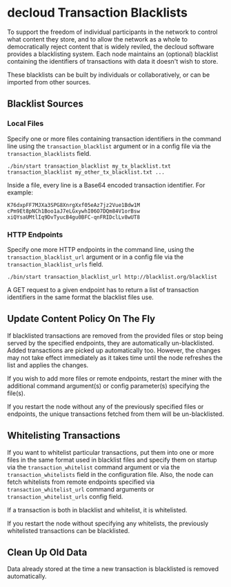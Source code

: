 
# decloud Transaction Blacklists

To support the freedom of individual participants in the network to control what content they store, and to allow the network as a whole to democratically reject content that is widely reviled, the decloud software provides a blacklisting system.
Each node maintains an (optional) blacklist containing the identifiers of transactions with data it doesn't wish to store.

These blacklists can be built by individuals or collaboratively, or can be imported from other sources.

## Blacklist Sources

### Local Files

Specify one or more files containing transaction identifiers in the command line using the `transaction_blacklist` argument or in a config file via the `transaction_blacklists` field.

```
./bin/start transaction_blacklist my_tx_blacklist.txt transaction_blacklist my_other_tx_blacklist.txt ...
```

Inside a file, every line is a Base64 encoded transaction identifier. For example:

```
K76dxpFF7MJXa3SPG8XnrgXxf05eAz7jz2Vue1Bdw1M
cPm9Et8pNCh1Boo1aJ7eLGxywhI06O7DQm84V1orBsw
xiQYsaUMtlIq9DvTyucB4gu0BFC-qnFRIDclLv8wUT8
```

### HTTP Endpoints

Specify one more HTTP endpoints in the command line, using the `transaction_blacklist_url` argument or in a config file via the `transaction_blacklist_urls` field.

```
./bin/start transaction_blacklist_url http://blacklist.org/blacklist
```

A GET request to a given endpoint has to return a list of transaction identifiers in the
same format the blacklist files use.

## Update Content Policy On The Fly

If blacklisted transactions are removed from the provided files or stop being served by the
specified endpoints, they are automatically un-blacklisted. Added transactions are picked
up automatically too. However, the changes may not take effect immediately as it takes time
until the node refreshes the list and applies the changes.

If you wish to add more files or remote endpoints, restart the miner with the additional command argument(s) or config parameter(s) specifying the file(s).

If you restart the node without any of the previously specified files or endpoints, the unique
transactions fetched from them will be un-blacklisted.

## Whitelisting Transactions

If you want to whitelist particular transactions, put them into one or more files in the same format
used in blacklist files and specify them on startup via the `transaction_whitelist` command argument
or via the `transaction_whitelists` field in the configuration file. Also, the node can fetch
whitelists from remote endpoints specified via `transaction_whitelist_url` command arguments or
`transaction_whitelist_urls` config field.

If a transaction is both in blacklist and whitelist, it is whitelisted.

If you restart the node without specifying any whitelists, the previously whitelisted transactions
can be blacklisted.

## Clean Up Old Data

Data already stored at the time a new transaction is blacklisted is removed automatically.
